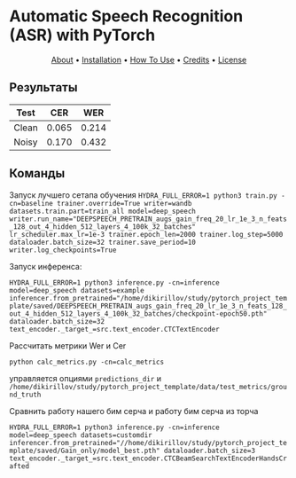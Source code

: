 # Automatic Speech Recognition (ASR) with PyTorch

<p align="center">
  <a href="#about">About</a> •
  <a href="#installation">Installation</a> •
  <a href="#how-to-use">How To Use</a> •
  <a href="#credits">Credits</a> •
  <a href="#license">License</a>
</p>

## Результаты

| Test | CER | WER |
| ------------- | ------------- | ------------- |
| Clean | 0.065 | 0.214 | 
| Noisy | 0.170 | 0.432 |

## Команды

Запуск лучшего сетапа обучения
`HYDRA_FULL_ERROR=1 python3 train.py -cn=baseline trainer.override=True writer=wandb datasets.train.part=train_all model=deep_speech writer.run_name="DEEPSPEECH_PRETRAIN_augs_gain_freq_20_lr_1e_3_n_feats_128_out_4_hidden_512_layers_4_100k_32_batches" lr_scheduler.max_lr=1e-3 trainer.epoch_len=2000 trainer.log_step=5000 dataloader.batch_size=32 trainer.save_period=10 writer.log_checkpoints=True`

Запуск инференса:

`HYDRA_FULL_ERROR=1 python3 inference.py -cn=inference model=deep_speech datasets=example  inferencer.from_pretrained="/home/dikirillov/study/pytorch_project_template/saved/DEEPSPEECH_PRETRAIN_augs_gain_freq_20_lr_1e_3_n_feats_128_out_4_hidden_512_layers_4_100k_32_batches/checkpoint-epoch50.pth" dataloader.batch_size=32 text_encoder._target_=src.text_encoder.CTCTextEncoder`

Рассчитать метрики Wer и Cer

`python calc_metrics.py -cn=calc_metrics`

управляется опциями `predictions_dir` и `/home/dikirillov/study/pytorch_project_template/data/test_metrics/ground_truth`

Сравнить работу нашего бим серча и работу бим серча из торча

`HYDRA_FULL_ERROR=1 python3 inference.py -cn=inference model=deep_speech datasets=customdir  inferencer.from_pretrained="//home/dikirillov/study/pytorch_project_template/saved/Gain_only/model_best.pth" dataloader.batch_size=3 text_encoder._target_=src.text_encoder.CTCBeamSearchTextEncoderHandsCrafted`
